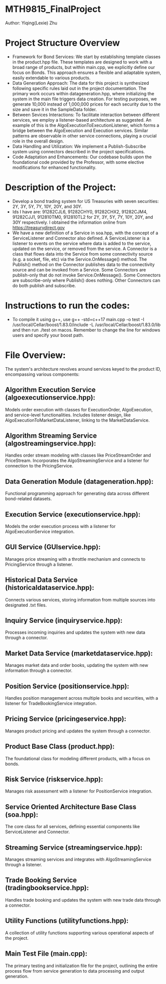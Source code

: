 # MTH9815_FinalProject

Author: Yiqing(Lexie) Zhu


# Project Structure Overview
- Framework for Bond Services: We start by establishing template classes in the product.hpp file. These templates are designed to work with a broad range of products, but within main.cpp, we explicitly define our focus on Bonds. This approach ensures a flexible and adaptable system, easily extendable to various products.
- Data Generation Approach: The data for this project is synthesized following specific rules laid out in the project documentation. The primary work occurs within datageneration.hpp, where initializing the system in the main file triggers data creation. For testing purposes, we generate 10,000 instead of 1,000,000 prices for each security due to the size and save it in the SampleData folder.
- Between Sevices Interactions: To facilitate interaction between different services, we employ a listener-based architecture as suggested. An example of this is the AlgoExecutionToExecutionListener, which forms a bridge between the AlgoExecution and Execution services. Similar patterns are observable in other service connections, playing a crucial role in the overall design.
- Data Handling and Utilization: We implement a Publish-Subscribe system using connectors described in the project specifications.
- Code Adaptation and Enhancements: Our codebase builds upon the foundational code provided by the Professor, with some elective modifications for enhanced functionality.

# Description of the Project:
- Develop a bond trading system for US Treasuries with seven securities: 2Y, 3Y, 5Y, 7Y, 10Y, 20Y, and 30Y.
- Ids I have are: 91282CJL6, 91282CHY0, 91282CHX2, 91282CJM4, 91282CJJ1, 912810TM0, 912810TL2 for 2Y, 3Y, 5Y, 7Y, 10Y, 20Y, and 30Y respectively. I obtained the information online from https://treasurydirect.gov
- We have a new definition of a Service in soa.hpp, with the concept of a ServiceListener and Connector also defined. A ServiceListener is a listener to events on the service where data is added to the service, updated on the service, or removed from the service. A Connector is a class that flows data into the Service from some connectivity source (e.g. a socket, file, etc) via the Service.OnMessage() method. The Publish() method on the Connector publishes data to the connectivity source and can be invoked from a Service. Some Connectors are publish-only that do not invoke Service.OnMessage(). Some Connectors are subscribe-only where Publish() does nothing. Other Connectors can do both publish and subscribe.

# Instructions to run the codes:
- To compile it using g++, use g++ -std=c++17 main.cpp -o test -I /usr/local/Cellar/boost/1.83.0/include -L /usr/local/Cellar/boost/1.83.0/lib and then run ./test on macos. Remember to change the line for windows users and specify your boost path.

# File Overview:
The system's architecture revolves around services keyed to the product ID, encompassing various components:

## Algorithm Execution Service (algoexecutionservice.hpp):
Models order execution with classes for ExecutionOrder, AlgoExecution, and service-level functionalities.
Includes listener design, like AlgoExecutionToMarketDataListener, linking to the MarketDataService.
## Algorithm Streaming Service (algostreamingservice.hpp):
Handles order stream modeling with classes like PriceStreamOrder and PriceStream.
Incorporates the AlgoStreamingService and a listener for connection to the PricingService.
## Data Generation Module (datageneration.hpp):
Functional programming approach for generating data across different bond-related datasets.
## Execution Service (executionservice.hpp):
Models the order execution process with a listener for AlgoExecutionService integration.
## GUI Service (GUIservice.hpp):
Manages price streaming with a throttle mechanism and connects to PricingService through a listener.
## Historical Data Service (historicaldataservice.hpp):
Connects various services, storing information from multiple sources into designated .txt files.
## Inquiry Service (inquiryservice.hpp):
Processes incoming inquiries and updates the system with new data through a connector.
## Market Data Service (marketdataservice.hpp):
Manages market data and order books, updating the system with new information through a connector.
## Position Service (positionservice.hpp):
Handles position management across multiple books and securities, with a listener for TradeBookingService integration.
## Pricing Service (pricingeservice.hpp):
Manages product pricing and updates the system through a connector.
## Product Base Class (product.hpp):
The foundational class for modeling different products, with a focus on bonds.
## Risk Service (riskservice.hpp):
Manages risk assessment with a listener for PositionService integration.
## Service Oriented Architecture Base Class (soa.hpp):
The core class for all services, defining essential components like ServiceListener and Connector.
## Streaming Service (streamingservice.hpp):
Manages streaming services and integrates with AlgoStreamingService through a listener.
## Trade Booking Service (tradingbookservice.hpp):
Handles trade booking and updates the system with new trade data through a connector.
## Utility Functions (utilityfunctions.hpp):
A collection of utility functions supporting various operational aspects of the project.
## Main Test File (main.cpp):
The primary testing and initialization file for the project, outlining the entire process flow from service generation to data processing and output generation.


